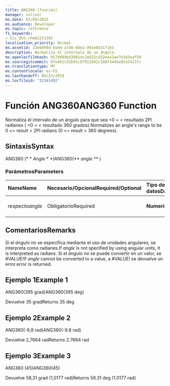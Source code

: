 ```yaml
---
title: ANG360 (función)
manager: soliver
ms.date: 03/09/2015
ms.audience: Developer
ms.topic: reference
f1_keywords:
- Vis_DSS.chm82251392
localization_priority: Normal
ms.assetid: 23e6899d-0a94-a7d8-8de2-091e0531f163
description: Normaliza el intervalo de un ángulo.
ms.openlocfilehash: 017dd89bd3b814c10422cd32eea1ee7e343eaf50
ms.sourcegitcommit: 8fe462c32b91c87911942c188f3445e85a54137c
ms.translationtype: MT
ms.contentlocale: es-ES
ms.lasthandoff: 04/23/2019
ms.locfileid: "32341492"
---
```

# <a name="ang360-function"></a><span data-ttu-id="80428-103">Función ANG360</span><span class="sxs-lookup"><span data-stu-id="80428-103">ANG360 Function</span></span>

<span data-ttu-id="80428-104">Normaliza el intervalo de un ángulo para que sea \<0 = \< resultado 2PI radianes ( \<0 = \< resultado 360 grados).</span><span class="sxs-lookup"><span data-stu-id="80428-104">Normalizes an angle's range to be 0 \<= result \< 2PI radians (0 \<= result \< 360 degrees).</span></span>
  
## <a name="syntax"></a><span data-ttu-id="80428-105">Sintaxis</span><span class="sxs-lookup"><span data-stu-id="80428-105">Syntax</span></span>

<span data-ttu-id="80428-106">ANG360 (\* \* *Angle* \* \*)</span><span class="sxs-lookup"><span data-stu-id="80428-106">ANG360(\*\* *angle* \*\* )</span></span> 
  
### <a name="parameters"></a><span data-ttu-id="80428-107">Parámetros</span><span class="sxs-lookup"><span data-stu-id="80428-107">Parameters</span></span>

|<span data-ttu-id="80428-108">**Name**</span><span class="sxs-lookup"><span data-stu-id="80428-108">**Name**</span></span>|<span data-ttu-id="80428-109">**Necesario/Opcional**</span><span class="sxs-lookup"><span data-stu-id="80428-109">**Required/Optional**</span></span>|<span data-ttu-id="80428-110">**Tipo de datos**</span><span class="sxs-lookup"><span data-stu-id="80428-110">**Data Type**</span></span>|<span data-ttu-id="80428-111">**Descripción**</span><span class="sxs-lookup"><span data-stu-id="80428-111">**Description**</span></span>|
|:-----|:-----|:-----|:-----|
| <span data-ttu-id="80428-112">_respecto_</span><span class="sxs-lookup"><span data-stu-id="80428-112">_angle_</span></span> <br/> |<span data-ttu-id="80428-113">Obligatorio</span><span class="sxs-lookup"><span data-stu-id="80428-113">Required</span></span>  <br/> |<span data-ttu-id="80428-114">**Numeric**</span><span class="sxs-lookup"><span data-stu-id="80428-114">**Numeric**</span></span> <br/> |<span data-ttu-id="80428-115">El ángulo que se normalizará.</span><span class="sxs-lookup"><span data-stu-id="80428-115">The angle to be normalized.</span></span>  <br/> |
   
## <a name="remarks"></a><span data-ttu-id="80428-116">Comentarios</span><span class="sxs-lookup"><span data-stu-id="80428-116">Remarks</span></span>

<span data-ttu-id="80428-117">Si el *ángulo* no se especifica mediante el uso de unidades angulares, se interpreta como radianes.</span><span class="sxs-lookup"><span data-stu-id="80428-117">If  *angle*  is not specified by using angular units, it is interpreted as radians.</span></span> <span data-ttu-id="80428-118">Si el *ángulo* no se puede convertir en un valor, se #VALUE!</span><span class="sxs-lookup"><span data-stu-id="80428-118">If  *angle*  cannot be converted to a value, a #VALUE!</span></span> <span data-ttu-id="80428-119">se devuelve un error.</span><span class="sxs-lookup"><span data-stu-id="80428-119">error is returned.</span></span> 
  
## <a name="example-1"></a><span data-ttu-id="80428-120">Ejemplo 1</span><span class="sxs-lookup"><span data-stu-id="80428-120">Example 1</span></span>

<span data-ttu-id="80428-121">ANG360(395 grad)</span><span class="sxs-lookup"><span data-stu-id="80428-121">ANG360(395 deg)</span></span>
  
<span data-ttu-id="80428-122">Devuelve 35 grad</span><span class="sxs-lookup"><span data-stu-id="80428-122">Returns 35 deg</span></span>
  
## <a name="example-2"></a><span data-ttu-id="80428-123">Ejemplo 2</span><span class="sxs-lookup"><span data-stu-id="80428-123">Example 2</span></span>

<span data-ttu-id="80428-124">ANG360(-9,8 rad)</span><span class="sxs-lookup"><span data-stu-id="80428-124">ANG360(-9.8 rad)</span></span>
  
<span data-ttu-id="80428-125">Devuelve 2,7664 rad</span><span class="sxs-lookup"><span data-stu-id="80428-125">Returns 2.7664 rad</span></span>
  
## <a name="example-3"></a><span data-ttu-id="80428-126">Ejemplo 3</span><span class="sxs-lookup"><span data-stu-id="80428-126">Example 3</span></span>

<span data-ttu-id="80428-127">ANG360 (45)</span><span class="sxs-lookup"><span data-stu-id="80428-127">ANG360(45)</span></span>
  
<span data-ttu-id="80428-128">Devuelve 58,31 grad (1,0177 rad)</span><span class="sxs-lookup"><span data-stu-id="80428-128">Returns 58.31 deg (1.0177 rad)</span></span>
  

